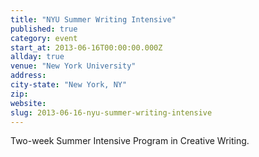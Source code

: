 ```yaml
---
title: "NYU Summer Writing Intensive"
published: true
category: event
start_at: 2013-06-16T00:00:00.000Z
allday: true
venue: "New York University"
address:
city-state: "New York, NY"
zip:
website:
slug: 2013-06-16-nyu-summer-writing-intensive
---
```

Two-week Summer Intensive Program in Creative Writing.

